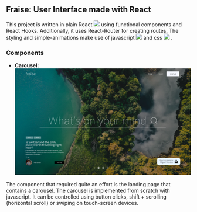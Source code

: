 ## Fraise: User Interface made with React

This project is written in plain React <img height="15" src="https://cdn.jsdelivr.net/gh/devicons/devicon/icons/react/react-original.svg" /> using functional components and React Hooks. Additionally, it uses React-Router for creating routes. The styling and simple-animations make use of javascript <img height="15" src="https://cdn.jsdelivr.net/gh/devicons/devicon/icons/javascript/javascript-original.svg" /> and css <img height="15" src="https://cdn.jsdelivr.net/gh/devicons/devicon/icons/css3/css3-original.svg" /> .


### Components

- **Carousel:**
![Carousel Screenshot](./screenshot.png)

The component that required quite an effort is the landing page that contains a carousel. The carousel is implemented from scratch with javascript. It can be controlled using button clicks, shift + scrolling (horizontal scroll) or swiping on touch-screen devices.
